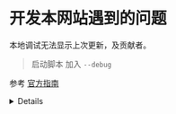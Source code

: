 # 开发本网站遇到的问题

本地调试无法显示上次更新，及贡献者。
> 启动脚本 加入 `--debug`

参考 [官方指南](https://vuepress-theme-hope.github.io/v2/zh/guide/feature/meta.html)


<details>

主题通过 [`@vuepress/plugin-git`][git] 插件在页面底部显示页面的最后更新时间与贡献者，并提供了“编辑此页”按钮的支持。

主题同时根据侧边栏配置提供上一页和下一页的导航按钮。

<!-- more -->

## 基于 Git 的信息

`vuepress-theme-hope` 通过内置 [`@vuepress/plugin-git`][git] 插件，实现了页面创建时间、最后更新时间与贡献者的自动生成。

插件会通过页面文件最后一次 `git` 提交的 UNIX 时间戳 (ms) 来自动生成页面创建时间和最后更新时间，同时根据提交记录生成贡献者。

主题将以合适的日期格式将最后更新时间显示在每一页的底部，同时显示该页面所有贡献者。

::: tip

主题会使用 `Date.toLocaleString(pageLang)` 自动根据当前语言，本地化最后更新时间的表述文字。

:::

::: warning 使用注意事项

由于最后更新时间是基于 `git` 的, 所以你只能在一个基于 `git` 的项目中启用它。此外，由于使用的时间戳来自 git commit，因此它将仅在给定页的第一次提交之后显示，并且仅在该页面后续提交更改时更新。

:::

::: danger 开发模式默认禁用

由于 `git` 插件对性能有严重影响，所以默认情况下**主题不会在开发模式下启用**。

如有需要，请在主题选项中设置 `plugins.git: true` 或使用 `--debug` 标志运行开发指令。

:::

## 编辑此页链接

你可以通过在主题选项中中设置如下项目，来自动为每个页面生成编辑此页链接:

- `docsRepo`: 文档仓库地址，默认同主题选项中的 `repo`
- `docsDir`: 文档在仓库中的目录，默认为根目录
- `docsBranch`: 文档存放的分值，默认为 `"main"`

## 显示控制

如果你想要全局禁用这些项目的显示，请在主题选项中中，将以下对应项目设置为 `false`。你也可以通过 `YAML front matter` 中设置这些项目来启用/禁用指定页面:

- `lastUpdated`: 是否显示页面最后更新时间
- `contributors`: 是否显示页面贡献者
- `editLink`: 是否展示编辑此页链接

[git]: https://v2.vuepress.vuejs.org/zh/reference/plugin/git.html


</details>